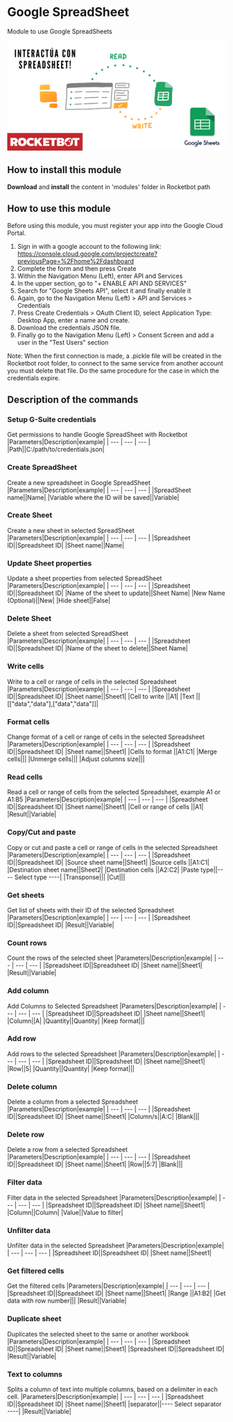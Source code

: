 # Google SpreadSheet
  
Module to use Google SpreadSheets  
  
![banner](imgs/Banner_Google-SpreadSheets.png)
## How to install this module
  
__Download__ and __install__ the content in 'modules' folder in Rocketbot path  



## How to use this module

Before using this module, you must register your app into the Google Cloud Portal.

1. Sign in with a google account to the following link: https://console.cloud.google.com/projectcreate?previousPage=%2Fhome%2Fdashboard
2. Complete the form and then press Create
3. Within the Navigation Menu (Left), enter API and Services
4. In the upper section, go to "+ ENABLE API AND SERVICES"
5. Search for "Google Sheets API", select it and finally enable it
6. Again, go to the Navigation Menu (Left) > API and Services > Credentials
7. Press Create Credentials > OAuth Client ID, select Application Type: Desktop App, enter a name and create.
8. Download the credentials JSON file.
9. Finally go to the Navigation Menu (Left) > Consent Screen and add a user in the "Test Users" section

Note: When the first connection is made, a .pickle file will be created in the Rocketbot root folder, to connect to the same service from another account you must delete
that file. Do the same procedure for the case in which the credentials expire.


## Description of the commands

### Setup G-Suite credentials
  
Get permissions to handle Google SpreadSheet with Rocketbot
|Parameters|Description|example|
| --- | --- | --- |
|Path||C:/path/to/credentials.json|

### Create SpreadSheet
  
Create a new spreadsheet in Google SpreadSheet
|Parameters|Description|example|
| --- | --- | --- |
|SpreadSheet name||Name|
|Variable where the ID will be saved||Variable|

### Create Sheet
  
Create a new sheet in selected SpreadSheet
|Parameters|Description|example|
| --- | --- | --- |
|Spreadsheet ID||Spreadsheet ID|
|Sheet name||Name|

### Update Sheet properties
  
Update a sheet properties from selected SpreadSheet
|Parameters|Description|example|
| --- | --- | --- |
|Spreadsheet ID||Spreadsheet ID|
|Name of the sheet to update||Sheet Name|
|New Name (Optional)||New|
|Hide sheet||False|

### Delete Sheet
  
Delete a sheet from selected SpreadSheet
|Parameters|Description|example|
| --- | --- | --- |
|Spreadsheet ID||Spreadsheet ID|
|Name of the sheet to delete||Sheet Name|

### Write cells
  
Write to a cell or range of cells in the selected Spreadsheet
|Parameters|Description|example|
| --- | --- | --- |
|Spreadsheet ID||Spreadsheet ID|
|Sheet name||Sheet1|
|Cell to write ||A1|
|Text ||[["data","data"],["data","data"]]|

### Format cells
  
Change format of a cell or range of cells in the selected Spreadsheet
|Parameters|Description|example|
| --- | --- | --- |
|Spreadsheet ID||Spreadsheet ID|
|Sheet name||Sheet1|
|Cells to format ||A1:C1|
|Merge cells|||
|Unmerge cells|||
|Adjust columns size|||

### Read cells
  
Read a cell or range of cells from the selected Spreadsheet, example A1 or A1:B5
|Parameters|Description|example|
| --- | --- | --- |
|Spreadsheet ID||Spreadsheet ID|
|Sheet name||Sheet1|
|Cell or range of cells ||A1|
|Result||Variable|

### Copy/Cut and paste
  
Copy or cut and paste a cell or range of cells in the selected Spreadsheet
|Parameters|Description|example|
| --- | --- | --- |
|Spreadsheet ID||Spreadsheet ID|
|Source sheet name||Sheet1|
|Source cells ||A1:C1|
|Destination sheet name||Sheet2|
|Destination cells ||A2:C2|
|Paste type||---- Select type ----|
|Transponse|||
|Cut|||

### Get sheets
  
Get list of sheets with their ID of the selected Spreadsheet
|Parameters|Description|example|
| --- | --- | --- |
|Spreadsheet ID||Spreadsheet ID|
|Result||Variable|

### Count rows
  
Count the rows of the selected sheet
|Parameters|Description|example|
| --- | --- | --- |
|Spreadsheet ID||Spreadsheet ID|
|Sheet name||Sheet1|
|Result||Variable|

### Add column
  
Add Columns to Selected Spreadsheet
|Parameters|Description|example|
| --- | --- | --- |
|Spreadsheet ID||Spreadsheet ID|
|Sheet name||Sheet1|
|Column||A|
|Quantity||Quantity|
|Keep format|||

### Add row
  
Add rows to the selected Spreadsheet
|Parameters|Description|example|
| --- | --- | --- |
|Spreadsheet ID||Spreadsheet ID|
|Sheet name||Sheet1|
|Row||5|
|Quantity||Quantity|
|Keep format|||

### Delete column
  
Delete a column from a selected Spreadsheet
|Parameters|Description|example|
| --- | --- | --- |
|Spreadsheet ID||Spreadsheet ID|
|Sheet name||Sheet1|
|Column/s||A:C|
|Blank|||

### Delete row
  
Delete a row from a selected Spreadsheet
|Parameters|Description|example|
| --- | --- | --- |
|Spreadsheet ID||Spreadsheet ID|
|Sheet name||Sheet1|
|Row||5:7|
|Blank|||

### Filter data
  
Filter data in the selected Spreadsheet
|Parameters|Description|example|
| --- | --- | --- |
|Spreadsheet ID||Spreadsheet ID|
|Sheet name||Sheet1|
|Column||Column|
|Value||Value to filter|

### Unfilter data
  
Unfilter data in the selected Spreadsheet
|Parameters|Description|example|
| --- | --- | --- |
|Spreadsheet ID||Spreadsheet ID|
|Sheet name||Sheet1|

### Get filtered cells
  
Get the filtered cells
|Parameters|Description|example|
| --- | --- | --- |
|Spreadsheet ID||Spreadsheet ID|
|Sheet name||Sheet1|
|Range ||A1:B2|
|Get data with row number|||
|Result||Variable|

### Duplicate sheet
  
Duplicates the selected sheet to the same or another workbook
|Parameters|Description|example|
| --- | --- | --- |
|Spreadsheet ID||Spreadsheet ID|
|Sheet name||Sheet1|
|Spreadsheet ID||Spreadsheet ID|
|Result||Variable|

### Text to columns
  
Splits a column of text into multiple columns, based on a delimiter in each cell.
|Parameters|Description|example|
| --- | --- | --- |
|Spreadsheet ID||Spreadsheet ID|
|Sheet name||Sheet1|
|separator||---- Select separator ----|
|Result||Variable|


